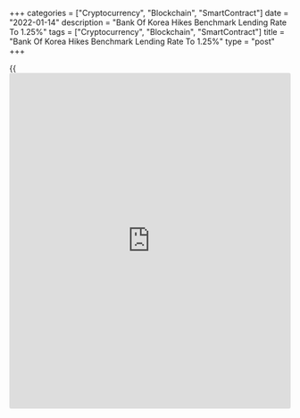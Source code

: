 +++
categories = ["Cryptocurrency", "Blockchain", "SmartContract"]
date = "2022-01-14"
description = "Bank Of Korea Hikes Benchmark Lending Rate To 1.25%"
tags = ["Cryptocurrency", "Blockchain", "SmartContract"]
title = "Bank Of Korea Hikes Benchmark Lending Rate To 1.25%"
type = "post"
+++

{{<iframe id="large-banner" src="https://www.bounty.group/#slide=27.0" width="100%" height="600" scrolling="no" style="border: 0px solid rgb(216, 221, 230); border-radius: 3px;">}}

The Monetary Policy Board of the Bank of Korea decided on Friday to
raise the bank's benchmark lending rate by 25 basis points, from 1.00
percent to 1.25 percent.

The move was widely expected and the second in as many meetings, and it
lifts the bank's lending rate to where it was in February 2020 - just
before the pandemic hit and necessitated massive global stimulus.

Surging inflation was the main reason for the rate hike as consumer
prices were up 3.7 percent on year and 0.2 percent on month in December.
Core CPI, which strips out volatile food prices, advanced an annual 2.2
percent and was up 0.4 percent on month.

For all of 2021, overall consumer prices were up 2.5 percent, marking
the highest annual inflation since 2011.

For comments and feedback [contact](https://www.playgroundfx.com/contact/): editorial@rtt[news](https://www.letsplayfx.com/blog/forex-news-website/).com

[Economic News][1]

 **What parts of the world are seeing the best (and worst) economic
performances lately? Click[here][2] to check out our [Econ Scorecard][2]
and find out! See up-to-the-moment [ranking](https://www.playgroundfx.com/blog/crypto-exchange-ranking/)s for the best and worst
performers in [GDP][2], [unemployment rate][3], [inflation][4] and much
more.**

   1. www.rtt[news](https://www.letsplayfx.com/blog/forex-news-website/).com/Content/EconomicNews.aspx
   2. www.rtt[news](https://www.letsplayfx.com/blog/forex-news-website/).com/economic-scorecard/world-rank/GDP/highest-performance.aspx
   3. www.rtt[news](https://www.letsplayfx.com/blog/forex-news-website/).com/economic-scorecard/world-rank/unemployment-rate/lowest-performance.aspx
   4. www.rtt[news](https://www.letsplayfx.com/blog/forex-news-website/).com/economic-scorecard/world-rank/CPI/highest-performance.aspx